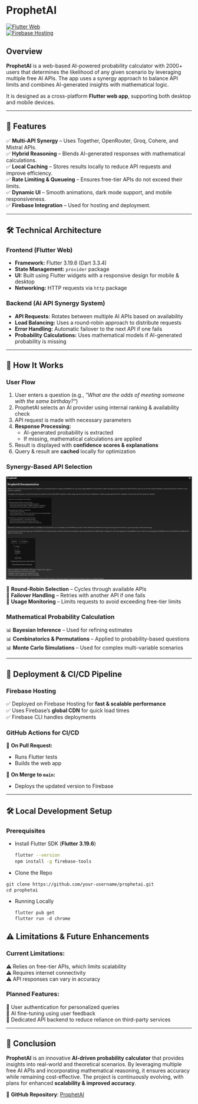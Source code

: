 # ProphetAI

[![Flutter Web](https://img.shields.io/badge/Flutter-Web-blue?logo=flutter)](https://flutter.dev)  
[![Firebase Hosting](https://img.shields.io/badge/Firebase-Hosting-orange?logo=firebase)](https://firebase.google.com)  

## Overview  

**ProphetAI** is a web-based AI-powered probability calculator with 2000+ users that determines the likelihood of any given scenario by leveraging multiple free AI APIs. The app uses a synergy approach to balance API limits and combines AI-generated insights with mathematical logic.  

It is designed as a cross-platform **Flutter web app**, supporting both desktop and mobile devices.  

---

## 🚀 Features  

✅ **Multi-API Synergy** – Uses Together, OpenRouter, Groq, Cohere, and Mistral APIs.  
✅ **Hybrid Reasoning** – Blends AI-generated responses with mathematical calculations.  
✅ **Local Caching** – Stores results locally to reduce API requests and improve efficiency.  
✅ **Rate Limiting & Queueing** – Ensures free-tier APIs do not exceed their limits.  
✅ **Dynamic UI** – Smooth animations, dark mode support, and mobile responsiveness.  
✅ **Firebase Integration** – Used for hosting and deployment.  

---

## 🛠️ Technical Architecture  

### **Frontend (Flutter Web)**  
- **Framework:** Flutter 3.19.6 (Dart 3.3.4)  
- **State Management:** `provider` package  
- **UI:** Built using Flutter widgets with a responsive design for mobile & desktop  
- **Networking:** HTTP requests via `http` package  

### **Backend (AI API Synergy System)**  
- **API Requests:** Rotates between multiple AI APIs based on availability  
- **Load Balancing:** Uses a round-robin approach to distribute requests  
- **Error Handling:** Automatic failover to the next API if one fails  
- **Probability Calculations:** Uses mathematical models if AI-generated probability is missing  

---

## 📌 How It Works  

### **User Flow**  
1. User enters a question (e.g., *"What are the odds of meeting someone with the same birthday?"*)  
2. ProphetAI selects an AI provider using internal ranking & availability check  
3. API request is made with necessary parameters  
4. **Response Processing:**  
   - AI-generated probability is extracted  
   - If missing, mathematical calculations are applied  
5. Result is displayed with **confidence scores & explanations**  
6. Query & result are **cached** locally for optimization  

### **Synergy-Based API Selection**  

![ProphetAI Documentation](assets/ProphetAIDoc.png)


🔄 **Round-Robin Selection** – Cycles through available APIs  
🔄 **Failover Handling** – Retries with another API if one fails  
🔄 **Usage Monitoring** – Limits requests to avoid exceeding free-tier limits  

### **Mathematical Probability Calculation**  
📊 **Bayesian Inference** – Used for refining estimates  
📊 **Combinatorics & Permutations** – Applied to probability-based questions  
📊 **Monte Carlo Simulations** – Used for complex multi-variable scenarios  

---

## 🚀 Deployment & CI/CD Pipeline  

### **Firebase Hosting**  
✅ Deployed on Firebase Hosting for **fast & scalable performance**  
✅ Uses Firebase’s **global CDN** for quick load times  
✅ Firebase CLI handles deployments  

### **GitHub Actions for CI/CD**  
🔹 **On Pull Request:**  
- Runs Flutter tests  
- Builds the web app  

🔹 **On Merge to `main`:**  
- Deploys the updated version to Firebase  

---

## 🛠️ Local Development Setup  

### **Prerequisites**  
- Install Flutter SDK (**Flutter 3.19.6**)  
  ```sh
  flutter --version
  npm install -g firebase-tools
  ```
- Clone the Repo
```
git clone https://github.com/your-username/prophetai.git
cd prophetai
```
- Running Locally
  ```
  flutter pub get
  flutter run -d chrome
  ```

## ⚠️ Limitations & Future Enhancements  

### **Current Limitations:**  
⚠️ Relies on free-tier APIs, which limits scalability  
⚠️ Requires internet connectivity  
⚠️ API responses can vary in accuracy  

### **Planned Features:**  
🚀 User authentication for personalized queries  
🚀 AI fine-tuning using user feedback  
🚀 Dedicated API backend to reduce reliance on third-party services  

---

## 🎯 Conclusion  

**ProphetAI** is an innovative **AI-driven probability calculator** that provides insights into real-world and theoretical scenarios. By leveraging multiple free AI APIs and incorporating mathematical reasoning, it ensures accuracy while remaining cost-effective. The project is continuously evolving, with plans for enhanced **scalability & improved accuracy**.  

🔗 **GitHub Repository**: [ProphetAI](https://github.com/DevPatel3547/ProphetAI-)

